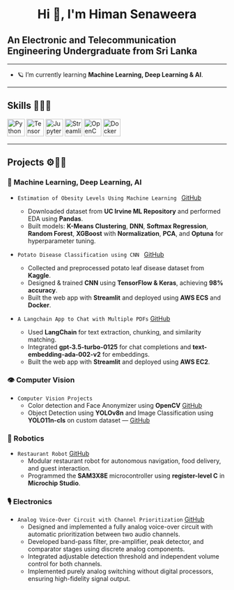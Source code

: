 <h1 align="center"> Hi 👋, I'm Himan Senaweera</h1>

## An Electronic and Telecommunication Engineering Undergraduate from Sri Lanka
 ---
- 🪐 I’m currently learning **Machine Learning, Deep Learning & AI**.  
 ---
## Skills 👨‍💻🤹

<p align="left">

  
  <!-- Runtime / Langs -->
  <img src="https://cdn.jsdelivr.net/gh/devicons/devicon/icons/python/python-original.svg" height="40" alt="Python" />

  <!-- ML / Data -->
  <img src="https://cdn.jsdelivr.net/gh/devicons/devicon/icons/tensorflow/tensorflow-original.svg" height="40" alt="TensorFlow" />
  <img src="https://cdn.jsdelivr.net/gh/devicons/devicon/icons/jupyter/jupyter-original.svg" height="40" alt="Jupyter" />
  <img src="https://cdn.simpleicons.org/streamlit" height="40" alt="Streamlit" />
  <img src="https://cdn.jsdelivr.net/gh/devicons/devicon/icons/opencv/opencv-original.svg" height="40" alt="OpenCV" />
  <img src="https://cdn.jsdelivr.net/gh/devicons/devicon/icons/docker/docker-original.svg" height="40" alt="Docker" />

</p>

 ---
 
## Projects ⚙️👨‍💻

### 🧠 Machine Learning, Deep Learning, AI
- `Estimation of Obesity Levels Using Machine Learning ` [GitHub](https://github.com/HimanSenaweera/Model-to-predict-obesity-Level.git)  
  - Downloaded dataset from **UC Irvine ML Repository** and performed EDA using **Pandas**.  
  - Built models: **K-Means Clustering**, **DNN**, **Softmax Regression**, **Random Forest**, **XGBoost** with **Normalization**, **PCA**, and **Optuna** for hyperparameter tuning.  

- `Potato Disease Classification using CNN ` [GitHub](https://github.com/HimanSenaweera/Deep-learning.git)  
  - Collected and preprocessed potato leaf disease dataset from **Kaggle**.  
  - Designed & trained **CNN** using **TensorFlow & Keras**, achieving **98% accuracy**.  
  - Built the web app with **Streamlit** and deployed using **AWS ECS** and **Docker**.  

- `A Langchain App to Chat with Multiple PDFs` [GitHub](https://github.com/HimanSenaweera/Langchain-App-.git)  
  - Used **LangChain** for text extraction, chunking, and similarity matching.  
  - Integrated **gpt-3.5-turbo-0125** for chat completions and **text-embedding-ada-002-v2** for embeddings.  
  - Built the web app with **Streamlit** and deployed using **AWS EC2**.  

### 👁️ Computer Vision
- `Computer Vision Projects`
  - Color detection and Face Anonymizer using **OpenCV** [GitHub](https://github.com/HimanSenaweera/OpenCV-projects.git)  
  - Object Detection using **YOLOv8n** and Image Classification using **YOLO11n-cls** on custom dataset — [GitHub](https://github.com/HimanSenaweera/Face-Anonymizer-using-OpenCV.git)  

### 🤖 Robotics
- `Restaurant Robot` [GitHub](https://github.com/HimanSenaweera/RestaurantRobot.git)  
  - Modular restaurant robot for autonomous navigation, food delivery, and guest interaction.  
  - Programmed the **SAM3X8E** microcontroller using **register-level C** in **Microchip Studio**.

### 🎙️ Electronics
- `Analog Voice-Over Circuit with Channel Prioritization` [GitHub](https://github.com/HimanSenaweera/Analog-Voice-Over-Device.git)  
  - Designed and implemented a fully analog voice-over circuit with automatic prioritization between two audio channels.
  - Developed band-pass filter, pre-amplifier, peak detector, and comparator stages using discrete analog components.
  - Integrated adjustable detection threshold and independent volume control for both channels.
  - Implemented purely analog switching without digital processors, ensuring high-fidelity signal output.

